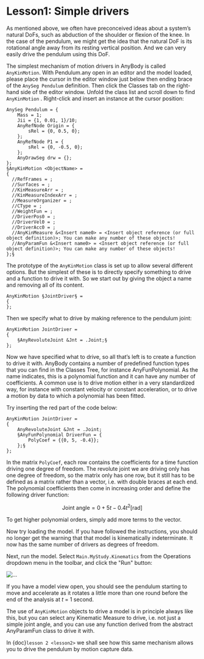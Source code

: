# Lesson1: Simple drivers

As mentioned above, we often have preconceived ideas about a system’s
natural DoFs, such as abduction of the shoulder or flexion of the knee.
In the case of the pendulum, we might get the idea that the natural DoF
is its rotational angle away from its resting vertical position. And we
can very easily drive the pendulum using this DoF.

The simplest mechanism of motion drivers in AnyBody is called
`AnyKinMotion`. With Pendulum.any open in an editor and the model loaded,
please place the cursor in the editor window just below then ending
brace of the `AnySeg Pendulum` definition. Then click the Classes tab on
the right-hand side of the editor window. Unfold the class list and
scroll down to find `AnyKinMotion` . Right-click and insert an instance at
the cursor position:

```AnyScriptDoc
AnySeg Pendulum = {
    Mass = 1;
    Jii = {1, 0.01, 1}/10;
    AnyRefNode Origin = {
        sRel = {0, 0.5, 0};
    };
    AnyRefNode P1 = {
        sRel = {0, -0.5, 0};
    };
    AnyDrawSeg drw = {};
};
§AnyKinMotion <ObjectName> =
{
  //RefFrames = ;
  //Surfaces = ;
  //KinMeasureArr = ;
  //KinMeasureIndexArr = ;
  //MeasureOrganizer = ;
  //CType = ;
  //WeightFun = ;
  //DriverPos0 = ;
  //DriverVel0 = ;
  //DriverAcc0 = ;
  //AnyKinMeasure &<Insert name0> = <Insert object reference (or full object definition)>; You can make any number of these objects!
  //AnyParamFun &<Insert name0> = <Insert object reference (or full object definition)>; You can make any number of these objects!
};§
```

The prototype of the `AnyKinMotion` class is set up to allow several
different options. But the simplest of these is to directly specify
something to drive and a function to drive it with. So we start out by
giving the object a name and removing all of its content.

```AnyScriptDoc
AnyKinMotion §JointDriver§ =
{
};
```

Then we specify what to drive by making reference to the pendulum joint:

```AnyScriptDoc
AnyKinMotion JointDriver =
{
    §AnyRevoluteJoint &Jnt = .Joint;§
};
```

Now we have specified what to drive, so all that’s left is to create a
function to drive it with. AnyBody contains a number of predefined
function types that you can find in the Classes Tree, for instance
AnyFunPolynomial. As the name indicates, this is a polynomial function
and it can have any number of coefficients. A common use is to drive
motion either in a very standardized way, for instance with constant
velocity or constant acceleration, or to drive a motion by data to which
a polynomial has been fitted.

Try inserting the red part of the code below:

```AnyScriptDoc
AnyKinMotion JointDriver =
{
    AnyRevoluteJoint &Jnt = .Joint;
    §AnyFunPolynomial DriverFun = {
        PolyCoef = {{0, 5, -0.4}};
    };§
};
```

In the matrix `PolyCoef`, each row contains the coefficients for a time
function driving one degree of freedom. The revolute joint we are
driving only has one degree of freedom, so the matrix only has one row,
but it still has to be defined as a matrix rather than a vector, i.e.
with double braces at each end. The polynomial coefficients then come in
increasing order and define the following driver function:

$$
\textrm{Joint angle} = 0 + 5t - 0.4t^2 \textrm{[rad]}
$$

To get higher polynomial orders, simply add more terms to the vector.

Now try loading the model. If you have followed the instructions, you
should no longer get the warning that that model is kinematically
indeterminate. It now has the same number of drivers as degrees of
freedom.

Next, run the model. Select `Main.MyStudy.Kinematics` from the Operations
dropdown menu in the toolbar, and click the "Run" button:

![...](_static/lesson1/run_operation.png)

If you have a model view open, you should see the pendulum starting to
move and accelerate as it rotates a little more than one round before
the end of the analysis at *t* = 1 second.

The use of `AnyKinMotion` objects to drive a model is in principle always
like this, but you can select any Kinematic Measure to drive, i.e. not
just a simple joint angle, and you can use any function derived from the
abstract AnyParamFun class to drive it with.

In {doc}`lesson 2 <lesson2>` we shall see how this same mechanism
allows you to drive the pendulum by motion capture data.
